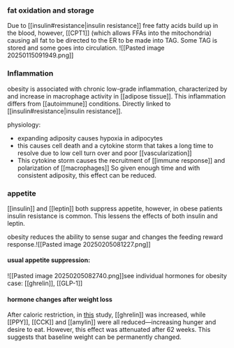 ### fat oxidation and storage
Due to [[insulin#resistance|insulin resistance]] free fatty acids build up in the blood, however, [[CPT1]] (which allows FFAs into the mitochondria) causing all fat to be directed to the ER to be made into TAG. Some TAG is stored and some goes into circulation.
![[Pasted image 20250115091949.png]]

### Inflammation 
obesity is associated with chronic low-grade inflammation, characterized by and increase in macrophage activity in [[adipose tissue]]. 
This inflammation differs from [[autoimmune]] conditions.
Directly linked to [[insulin#resistance|insulin resistance]].

physiology:
- expanding adiposity causes hypoxia in adipocytes
- this causes cell death and a cytokine storm that takes a long time to resolve due to low cell turn over and poor [[vascularization]]
- This cytokine storm causes the recruitment of [[immune response]] and polarization of [[macrophages]]
So given enough time and with consistent adiposity, this effect can be reduced.

### appetite
[[insulin]] and [[leptin]] both suppress appetite, however, in obese patients insulin resistance is common. This lessens the effects of both insulin and leptin.

obesity reduces the ability to sense sugar and changes the feeding reward response.![[Pasted image 20250205081227.png]]

#### usual appetite suppression:
![[Pasted image 20250205082740.png]]see individual hormones for obesity case: [[ghrelin]], [[GLP-1]] 

#### hormone changes after weight loss
After caloric restriction, in [this](https://www.nejm.org/doi/full/10.1056/NEJMoa1105816) study, [[ghrelin]] was increased, while [[PPY]], [[CCK]] and [[amylin]] were all reduced—increasing hunger and desire to eat. However, this effect was attenuated after 62 weeks. This suggests that baseline weight can be permanently changed. 